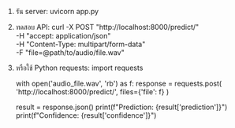 1. รัน server:
   uvicorn app.py

2. ทดสอบ API:
   curl -X POST "http://localhost:8000/predict/" \
        -H "accept: application/json" \
        -H "Content-Type: multipart/form-data" \
        -F "file=@path/to/audio/file.wav"

3. หรือใช้ Python requests:
   import requests
   
   with open('audio_file.wav', 'rb') as f:
       response = requests.post(
           'http://localhost:8000/predict/',
           files={'file': f}
       )
   
   result = response.json()
   print(f"Prediction: {result['prediction']}")
   print(f"Confidence: {result['confidence']}")
